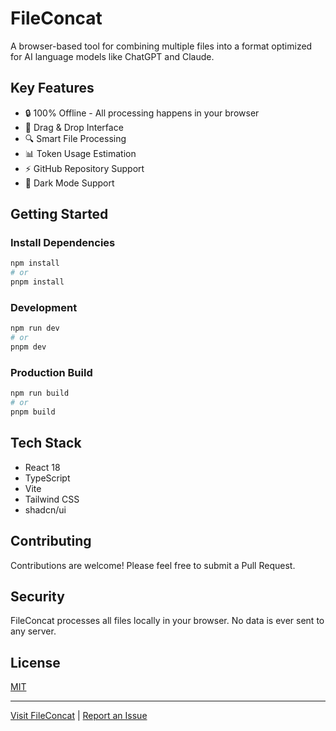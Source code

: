 # FileConcat

A browser-based tool for combining multiple files into a format optimized for AI language models like ChatGPT and Claude.

## Key Features

- 🔒 100% Offline - All processing happens in your browser
- 📂 Drag & Drop Interface
- 🔍 Smart File Processing
- 📊 Token Usage Estimation
- ⚡️ GitHub Repository Support
- 🎨 Dark Mode Support

## Getting Started

### Install Dependencies

```bash
npm install
# or
pnpm install
```

### Development

```bash
npm run dev
# or
pnpm dev
```

### Production Build

```bash
npm run build
# or
pnpm build
```

## Tech Stack

- React 18
- TypeScript
- Vite
- Tailwind CSS
- shadcn/ui

## Contributing

Contributions are welcome! Please feel free to submit a Pull Request.

## Security

FileConcat processes all files locally in your browser. No data is ever sent to any server.

## License

[MIT](LICENSE)

---

[Visit FileConcat](https://fileconcat.com) | [Report an Issue](https://github.com/CeamKrier/fileconcat/issues)